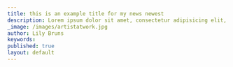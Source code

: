 ```yaml
---
title: this is an example title for my news newest
description: Lorem ipsum dolor sit amet, consectetur adipisicing elit, sed do eiusmod tempor incididunt ut labore et dolore magna aliqua. Ut enim ad minim veniam, quis nostrud exercitation ullamco laboris nisi ut aliquip ex ea commodo consequat.
_image: /images/artistatwork.jpg
author: Lily Bruns
keywords:
published: true
layout: default
---
```

